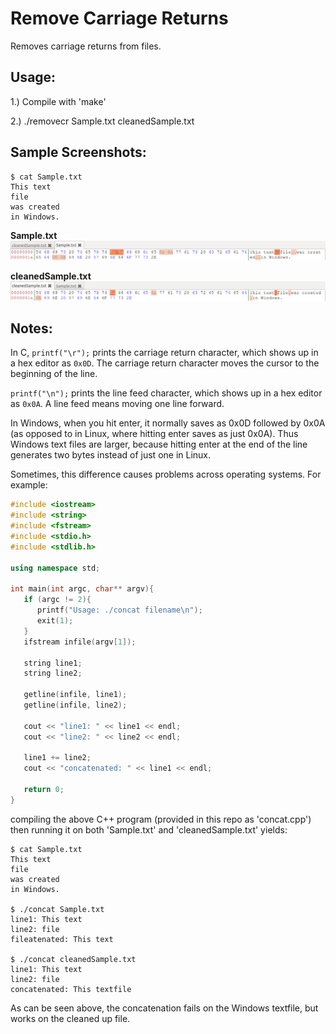 # Remove Carriage Returns

Removes carriage returns from files.

## Usage:

1.) Compile with 'make'

2.) ./removecr Sample.txt cleanedSample.txt

## Sample Screenshots:

```
$ cat Sample.txt 
This text
file
was created
in Windows.
```

**Sample.txt**
![Alt text](https://github.com/scMarth/remove-carriage-returns/blob/master/Screenshots/Sample.png?raw=true)

**cleanedSample.txt**
![Alt text](https://github.com/scMarth/remove-carriage-returns/blob/master/Screenshots/Cleaned%20Sample.png?raw=true)

## Notes:

In C, `printf("\r");` prints the carriage return character, which shows up in a hex editor as `0x0D`. The carriage return character moves the cursor to the beginning of the line. 

`printf("\n");` prints the line feed character, which shows up in a hex editor as `0x0A`. A line feed means moving one line forward.

In Windows, when you hit enter, it normally saves as 0x0D followed by 0x0A (as opposed to in Linux, where hitting enter saves as just 0x0A). Thus Windows text files are larger, because hitting enter at the end of the line generates two bytes instead of just one in Linux.

Sometimes, this difference causes problems across operating systems. For example:

```c++
#include <iostream>
#include <string>
#include <fstream>
#include <stdio.h>
#include <stdlib.h>

using namespace std;

int main(int argc, char** argv){
   if (argc != 2){
      printf("Usage: ./concat filename\n");
      exit(1);
   }
   ifstream infile(argv[1]);

   string line1;
   string line2;

   getline(infile, line1);
   getline(infile, line2);

   cout << "line1: " << line1 << endl;
   cout << "line2: " << line2 << endl;

   line1 += line2;
   cout << "concatenated: " << line1 << endl;

   return 0;
}
```

compiling the above C++ program (provided in this repo as 'concat.cpp') then running it on both 'Sample.txt' and 'cleanedSample.txt' yields:
```
$ cat Sample.txt 
This text
file
was created
in Windows.

$ ./concat Sample.txt 
line1: This text
line2: file
fileatenated: This text

$ ./concat cleanedSample.txt 
line1: This text
line2: file
concatenated: This textfile
```

As can be seen above, the concatenation fails on the Windows textfile, but works on the cleaned up file.

